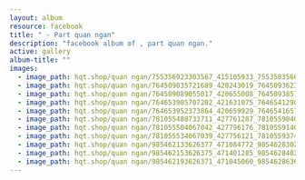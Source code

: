 ```yaml
---
layout: album
resource: facebook
title: " - Part quan ngan"
description: "facebook album of , part quan ngan."
active: gallery
album-title: ""
images:
  - image_path: hqt.shop/quan ngan/755356923303567_415105933_755358356636757_9080097428364972376_n.jpg
  - image_path: hqt.shop/quan ngan/764509035721689_420243019_764509362388323_8046645778955098518_n.jpg
  - image_path: hqt.shop/quan ngan/764509089055017_420655008_764509385721654_4231460444005452009_n.jpg
  - image_path: hqt.shop/quan ngan/764653905707202_421631075_764654129040513_3253355614546901021_n.jpg
  - image_path: hqt.shop/quan ngan/764653952373864_420659929_764654165707176_8477301894044701313_n.jpg
  - image_path: hqt.shop/quan ngan/781055480733711_427761287_781055904067002_8020759802877552960_n.jpg
  - image_path: hqt.shop/quan ngan/781055504067042_427796176_781055914067001_3722121986337436880_n.jpg
  - image_path: hqt.shop/quan ngan/781055534067039_427756121_781055937400332_7923022331384296367_n.jpg
  - image_path: hqt.shop/quan ngan/985462133626377_471084772_985462830292974_911000926711357277_n.jpg
  - image_path: hqt.shop/quan ngan/985462153626375_471401285_985462840292973_7788507869824457843_n.jpg
  - image_path: hqt.shop/quan ngan/985462193626371_471045060_985462863626304_241653766967761238_n.jpg
---
```

